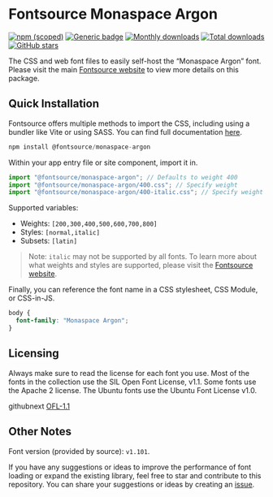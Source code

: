# Fontsource Monaspace Argon

[![npm (scoped)](https://img.shields.io/npm/v/@fontsource/monaspace-argon?color=brightgreen)](https://www.npmjs.com/package/@fontsource/monaspace-argon) [![Generic badge](https://img.shields.io/badge/fontsource-passing-brightgreen)](https://github.com/fontsource/fontsource) [![Monthly downloads](https://badgen.net/npm/dm/@fontsource/monaspace-argon)](https://github.com/fontsource/fontsource) [![Total downloads](https://badgen.net/npm/dt/@fontsource/monaspace-argon)](https://github.com/fontsource/fontsource) [![GitHub stars](https://img.shields.io/github/stars/fontsource/fontsource.svg?style=social&label=Star)](https://github.com/fontsource/fontsource/stargazers)

The CSS and web font files to easily self-host the “Monaspace Argon” font. Please visit the main [Fontsource website](https://fontsource.org/fonts/monaspace-argon) to view more details on this package.

## Quick Installation

Fontsource offers multiple methods to import the CSS, including using a bundler like Vite or using SASS. You can find full documentation [here](https://fontsource.org/docs/getting-started/introduction).

```javascript
npm install @fontsource/monaspace-argon
```

Within your app entry file or site component, import it in.

```javascript
import "@fontsource/monaspace-argon"; // Defaults to weight 400
import "@fontsource/monaspace-argon/400.css"; // Specify weight
import "@fontsource/monaspace-argon/400-italic.css"; // Specify weight and style
```

Supported variables:
- Weights: `[200,300,400,500,600,700,800]`
- Styles: `[normal,italic]`
- Subsets: `[latin]`

> Note: `italic` may not be supported by all fonts. To learn more about what weights and styles are supported, please visit the [Fontsource website](https://fontsource.org/fonts/monaspace-argon).

Finally, you can reference the font name in a CSS stylesheet, CSS Module, or CSS-in-JS.

```css
body {
  font-family: "Monaspace Argon";
}
```

## Licensing
Always make sure to read the license for each font you use. Most of the fonts in the collection use the SIL Open Font License, v1.1. Some fonts use the Apache 2 license. The Ubuntu fonts use the Ubuntu Font License v1.0.

githubnext
[OFL-1.1](https://github.com/githubnext/monaspace/blob/main/LICENSE)

## Other Notes
Font version (provided by source): `v1.101`.

If you have any suggestions or ideas to improve the performance of font loading or expand the existing library, feel free to star and contribute to this repository. You can share your suggestions or ideas by creating an [issue](https://github.com/fontsource/fontsource/issues).